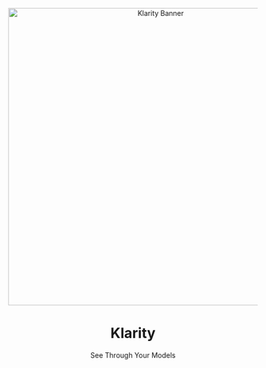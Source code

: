 <div align="center">
  <p>
    <img src="assets/klarity.png" alt="Klarity Banner" width="600"/>
  </p>

  <h1>Klarity</h1>
  <p>See Through Your Models</p>
</div>

